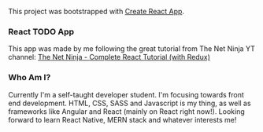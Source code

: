 This project was bootstrapped with [Create React App](https://github.com/facebook/create-react-app).

### React TODO App

This app was made by me following the great tutorial from The Net Ninja YT channel:
[The Net Ninja - Complete React Tutorial (with Redux)](https://www.youtube.com/watch?v=OxIDLw0M-m0&list=PL4cUxeGkcC9ij8CfkAY2RAGb-tmkNwQHG)


### Who Am I?
Currently I'm a self-taught developer student. I'm focusing towards front end development. HTML, CSS, SASS and Javascript is my thing, as well as frameworks like Angular and React (mainly on React right now!).
Looking forward to learn React Native, MERN stack and whatever interests me!